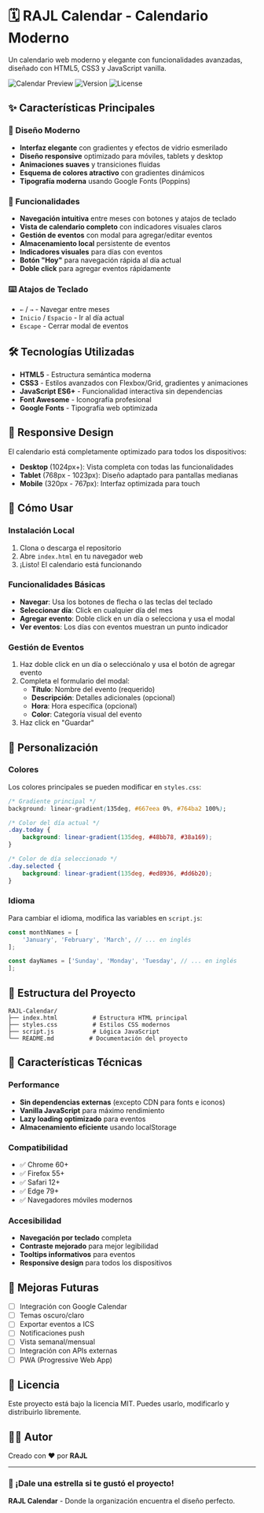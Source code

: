 # 🗓️ RAJL Calendar - Calendario Moderno

Un calendario web moderno y elegante con funcionalidades avanzadas, diseñado con HTML5, CSS3 y JavaScript vanilla.
 
![Calendar Preview](https://img.shields.io/badge/Status-Completed-success)
![Version](https://img.shields.io/badge/Version-1.0.0-blue)
![License](https://img.shields.io/badge/License-MIT-green)

## ✨ Características Principales

### 🎨 Diseño Moderno
- **Interfaz elegante** con gradientes y efectos de vidrio esmerilado
- **Diseño responsive** optimizado para móviles, tablets y desktop
- **Animaciones suaves** y transiciones fluidas
- **Esquema de colores atractivo** con gradientes dinámicos
- **Tipografía moderna** usando Google Fonts (Poppins)

### 🚀 Funcionalidades
- **Navegación intuitiva** entre meses con botones y atajos de teclado
- **Vista de calendario completo** con indicadores visuales claros
- **Gestión de eventos** con modal para agregar/editar eventos
- **Almacenamiento local** persistente de eventos
- **Indicadores visuales** para días con eventos
- **Botón "Hoy"** para navegación rápida al día actual
- **Doble click** para agregar eventos rápidamente

### ⌨️ Atajos de Teclado
- `←` / `→` - Navegar entre meses
- `Inicio` / `Espacio` - Ir al día actual
- `Escape` - Cerrar modal de eventos

## 🛠️ Tecnologías Utilizadas

- **HTML5** - Estructura semántica moderna
- **CSS3** - Estilos avanzados con Flexbox/Grid, gradientes y animaciones
- **JavaScript ES6+** - Funcionalidad interactiva sin dependencias
- **Font Awesome** - Iconografía profesional
- **Google Fonts** - Tipografía web optimizada

## 📱 Responsive Design

El calendario está completamente optimizado para todos los dispositivos:

- **Desktop** (1024px+): Vista completa con todas las funcionalidades
- **Tablet** (768px - 1023px): Diseño adaptado para pantallas medianas
- **Mobile** (320px - 767px): Interfaz optimizada para touch

## 🎯 Cómo Usar

### Instalación Local
1. Clona o descarga el repositorio
2. Abre `index.html` en tu navegador web
3. ¡Listo! El calendario está funcionando

### Funcionalidades Básicas
- **Navegar**: Usa los botones de flecha o las teclas del teclado
- **Seleccionar día**: Click en cualquier día del mes
- **Agregar evento**: Doble click en un día o selecciona y usa el modal
- **Ver eventos**: Los días con eventos muestran un punto indicador

### Gestión de Eventos
1. Haz doble click en un día o selecciónalo y usa el botón de agregar evento
2. Completa el formulario del modal:
   - **Título**: Nombre del evento (requerido)
   - **Descripción**: Detalles adicionales (opcional)
   - **Hora**: Hora específica (opcional)
   - **Color**: Categoría visual del evento
3. Haz click en "Guardar"

## 🎨 Personalización

### Colores
Los colores principales se pueden modificar en `styles.css`:

```css
/* Gradiente principal */
background: linear-gradient(135deg, #667eea 0%, #764ba2 100%);

/* Color del día actual */
.day.today {
    background: linear-gradient(135deg, #48bb78, #38a169);
}

/* Color de día seleccionado */
.day.selected {
    background: linear-gradient(135deg, #ed8936, #dd6b20);
}
```

### Idioma
Para cambiar el idioma, modifica las variables en `script.js`:

```javascript
const monthNames = [
    'January', 'February', 'March', // ... en inglés
];

const dayNames = ['Sunday', 'Monday', 'Tuesday', // ... en inglés
];
```

## 📂 Estructura del Proyecto

```
RAJL-Calendar/
├── index.html          # Estructura HTML principal
├── styles.css          # Estilos CSS modernos
├── script.js           # Lógica JavaScript
└── README.md          # Documentación del proyecto
```

## 🔧 Características Técnicas

### Performance
- **Sin dependencias externas** (excepto CDN para fonts e iconos)
- **Vanilla JavaScript** para máximo rendimiento
- **Lazy loading optimizado** para eventos
- **Almacenamiento eficiente** usando localStorage

### Compatibilidad
- ✅ Chrome 60+
- ✅ Firefox 55+
- ✅ Safari 12+
- ✅ Edge 79+
- ✅ Navegadores móviles modernos

### Accesibilidad
- **Navegación por teclado** completa
- **Contraste mejorado** para mejor legibilidad
- **Tooltips informativos** para eventos
- **Responsive design** para todos los dispositivos

## 🚀 Mejoras Futuras

- [ ] Integración con Google Calendar
- [ ] Temas oscuro/claro
- [ ] Exportar eventos a ICS
- [ ] Notificaciones push
- [ ] Vista semanal/mensual
- [ ] Integración con APIs externas
- [ ] PWA (Progressive Web App)

## 📄 Licencia

Este proyecto está bajo la licencia MIT. Puedes usarlo, modificarlo y distribuirlo libremente.

## 👨‍💻 Autor

Creado con ❤️ por **RAJL**

---

### 🌟 ¡Dale una estrella si te gustó el proyecto!

**RAJL Calendar** - Donde la organización encuentra el diseño perfecto.

